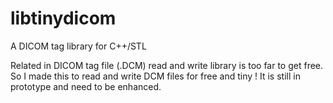 libtinydicom
============

A DICOM tag library for C++/STL

Related in DICOM tag file (.DCM) read and write library is too far to get free.
So I made this to read and write DCM files for free and tiny !
It is still in prototype and need to be enhanced.
